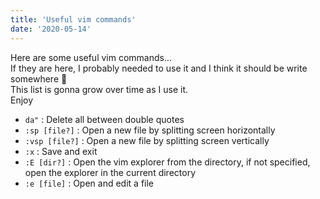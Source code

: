 ```yaml
---
title: 'Useful vim commands'
date: '2020-05-14'
---
```


Here are some useful vim commands...  
If they are here, I probably needed to use it and I think it should be write somewhere :tada:  
This list is gonna grow over time as I use it.  
Enjoy
  
* `da"` : Delete all between double quotes
* `:sp [file?]` : Open a new file by splitting screen horizontally
* `:vsp [file?]` : Open a new file by splitting screen vertically
* `:x` : Save and exit
* `:E [dir?]` : Open the vim explorer from the directory, if not specified, open the explorer in the current directory
* `:e [file]` : Open and edit a file

